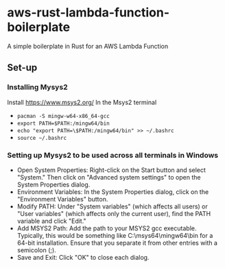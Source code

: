 # aws-rust-lambda-function-boilerplate
A simple boilerplate in Rust for an AWS Lambda Function

## Set-up

### Installing Mysys2
Install https://www.msys2.org/
In the Msys2 terminal 
- `pacman -S mingw-w64-x86_64-gcc`
- `export PATH=$PATH:/mingw64/bin`
- `echo "export PATH=\$PATH:/mingw64/bin" >> ~/.bashrc`
- `source ~/.bashrc`

### Setting up Mysys2 to be used across all terminals in Windows
- Open System Properties: Right-click on the Start button and select "System." Then click on "Advanced system settings" to open the System Properties dialog.
- Environment Variables: In the System Properties dialog, click on the "Environment Variables" button.
- Modify PATH: Under "System variables" (which affects all users) or "User variables" (which affects only the current user), find the PATH variable and click "Edit."
- Add MSYS2 Path: Add the path to your MSYS2 gcc executable. Typically, this would be something like C:\msys64\mingw64\bin for a 64-bit installation. Ensure that you separate it from other entries with a semicolon (;).
- Save and Exit: Click "OK" to close each dialog.

